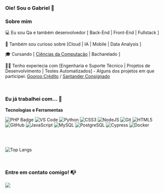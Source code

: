 ### Oie! Sou o Gabriel 👋

### Sobre mim

💻 Eu sou Qa e também desenvolvedor [ Back-End | Front-End | Fullstack ]

🔎 Também sou curioso sobre [Cloud | IA | Mobile | Data Analysis ]

🎓 Cursando [ [Ciências da Computação](https://www.fiap.com.br/graduacao/bacharelado/ciencia-da-computacao-data-science-ia-platform-engineering/) | Bacharelado ]

👩‍💻 Tenho experiecia com [Engenharia e Suporte Técnico | Projetos de Desenvolvimento | Testes Automatizados] - Alguns dos projetos em que participei: [Gooroo Crédito](https://gooroocredito.com.br/) / [Santander Consignado](https://www.consignadosantander.com.br/#/)

<br>

### Eu já trabalhei com... 🔧

**Tecnologias e Ferramentas**

<!-- (Aqui você pode adicionar tecnologias que aprendeu no curso, já listamos algumas delas, e outras que já domina)) -->


![PHP Badge](https://img.shields.io/badge/PHP-8A2BE2?style=for-the-badge&logo=php&logoColor=white)
![VS Code](https://img.shields.io/badge/VS%20Code-0078d7.svg?style=for-the-badge&logo=visual-studio-code&logoColor=white)
![Python](https://img.shields.io/badge/Python-3776AB.svg?style=for-the-badge&logo=python&logoColor=white)
![CSS3](https://img.shields.io/badge/css3-%231572B6.svg?style=for-the-badge&logo=css3&logoColor=white)
![NodeJS](https://img.shields.io/badge/node.js-6DA55F?style=for-the-badge&logo=node.js&logoColor=white)
![Git](https://img.shields.io/badge/git-%23F05033.svg?style=for-the-badge&logo=git&logoColor=white)
![HTML5](https://img.shields.io/badge/html5-%23E34F26.svg?style=for-the-badge&logo=html5&logoColor=white)
![GitHub](https://img.shields.io/badge/github-%23121011.svg?style=for-the-badge&logo=github&logoColor=white)
![JavaScript](https://img.shields.io/badge/javascript-%23323330.svg?style=for-the-badge&logo=javascript&logoColor=%23F7DF1E)
![MySQL](https://img.shields.io/badge/MySQL-00758F.svg?style=for-the-badge&logo=mysql&logoColor=white)
![PostgreSQL](https://img.shields.io/badge/PostgreSQL-336791.svg?style=for-the-badge&logo=postgresql&logoColor=white)
![Cypress](https://img.shields.io/badge/Cypress-17202C.svg?style=for-the-badge&logo=cypress&logoColor=white)
![Docker](https://img.shields.io/badge/Docker-2496ED.svg?style=for-the-badge&logo=docker&logoColor=white)

<br>
<br>

![Top Langs](https://github-readme-stats.vercel.app/api/top-langs/?username=GabrielMacario&layout=compact)

<br>

### Entre em contato comigo! 📭
<a href="https://www.linkedin.com/in/gabriel-macario-37643a232/" target="_blank"><img src="https://img.shields.io/badge/-LinkedIn-%230077B5?style=for-the-badge&logo=linkedin&logoColor=white" target="_blank"></a>   
</div>
